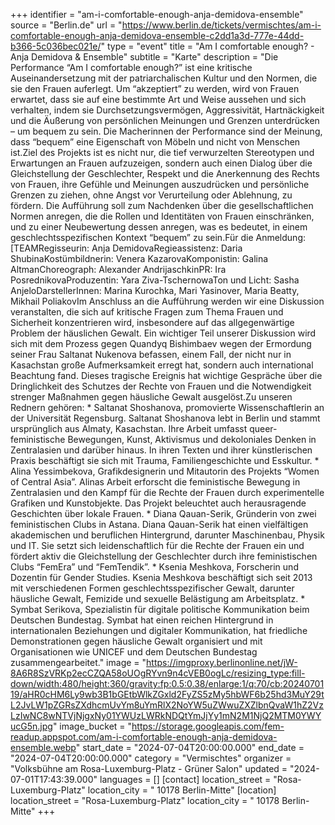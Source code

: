 +++
identifier = "am-i-comfortable-enough-anja-demidova-ensemble"
source = "Berlin.de"
url = "https://www.berlin.de/tickets/vermischtes/am-i-comfortable-enough-anja-demidova-ensemble-c2dd1a3d-777e-44dd-b366-5c036bec021e/"
type = "event"
title = "Am I comfortable enough? - Anja Demidova & Ensemble"
subtitle = "Karte"
description = "Die Performance “Am I comfortable enough?” ist eine kritische Auseinandersetzung mit der patriarchalischen Kultur und den Normen, die sie den Frauen auferlegt. Um “akzeptiert” zu werden, wird von Frauen erwartet, dass sie auf eine bestimmte Art und Weise aussehen und sich verhalten, indem sie Durchsetzungsvermögen, Aggressivität, Hartnäckigkeit und die Äußerung von persönlichen Meinungen und Grenzen unterdrücken – um bequem zu sein. Die Macherinnen der Performance sind der Meinung, dass “bequem” eine Eigenschaft von Möbeln und nicht von Menschen ist.Ziel des Projekts ist es nicht nur, die tief verwurzelten Stereotypen und Erwartungen an Frauen aufzuzeigen, sondern auch einen Dialog über die Gleichstellung der Geschlechter, Respekt und die Anerkennung des Rechts von Frauen, ihre Gefühle und Meinungen auszudrücken und persönliche Grenzen zu ziehen, ohne Angst vor Verurteilung oder Ablehnung, zu fördern. Die Aufführung soll zum Nachdenken über die gesellschaftlichen Normen anregen, die die Rollen und Identitäten von Frauen einschränken, und zu einer Neubewertung dessen anregen, was es bedeutet, in einem geschlechtsspezifischen Kontext “bequem” zu sein.Für die Anmeldung: [TEAMRegisseurin: Anja DemidovaRegieassistenz: Daria ShubinaKostümbildnerin: Venera KazarovaKomponistin: Galina AltmanChoreograph: Alexander AndrijaschkinPR: Ira PosrednikovaProduzentin: Yara Ziva-TschernowaTon und Licht: Sasha AnjeloDarstellerInnen: Marina Kurochka, Mari Yasinover, Maria Beatty, Mikhail PoliakovIm Anschluss an die Aufführung werden wir eine Diskussion veranstalten, die sich auf kritische Fragen zum Thema Frauen und Sicherheit konzentrieren wird, insbesondere auf das allgegenwärtige Problem der häuslichen Gewalt. Ein wichtiger Teil unserer Diskussion wird sich mit dem Prozess gegen Quandyq Bishimbaev wegen der Ermordung seiner Frau Saltanat Nukenova befassen, einem Fall, der nicht nur in Kasachstan große Aufmerksamkeit erregt hat, sondern auch international Beachtung fand. Dieses tragische Ereignis hat wichtige Gespräche über die Dringlichkeit des Schutzes der Rechte von Frauen und die Notwendigkeit strenger Maßnahmen gegen häusliche Gewalt ausgelöst.Zu unseren Rednern gehören: * Saltanat Shoshanova, promovierte Wissenschaftlerin an der Universität Regensburg. Saltanat Shoshanova lebt in Berlin und stammt ursprünglich aus Almaty, Kasachstan. Ihre Arbeit umfasst queer-feministische Bewegungen, Kunst, Aktivismus und dekoloniales Denken in Zentralasien und darüber hinaus. In ihren Texten und ihrer künstlerischen Praxis beschäftigt sie sich mit Trauma, Familiengeschichte und Esskultur. * Alina Yessimbekova, Grafikdesignerin und Mitautorin des Projekts “Women of Central Asia”. Alinas Arbeit erforscht die feministische Bewegung in Zentralasien und den Kampf für die Rechte der Frauen durch experimentelle Grafiken und Kunstobjekte. Das Projekt beleuchtet auch herausragende Geschichten über lokale Frauen. * Diana Qauan-Serik, Gründerin von zwei feministischen Clubs in Astana. Diana Qauan-Serik hat einen vielfältigen akademischen und beruflichen Hintergrund, darunter Maschinenbau, Physik und IT. Sie setzt sich leidenschaftlich für die Rechte der Frauen ein und fördert aktiv die Gleichstellung der Geschlechter durch ihre feministischen Clubs “FemEra” und “FemTendik”. * Ksenia Meshkova, Forscherin und Dozentin für Gender Studies. Ksenia Meshkova beschäftigt sich seit 2013 mit verschiedenen Formen geschlechtsspezifischer Gewalt, darunter häusliche Gewalt, Femizide und sexuelle Belästigung am Arbeitsplatz. * Symbat Serikova, Spezialistin für digitale politische Kommunikation beim Deutschen Bundestag. Symbat hat einen reichen Hintergrund in internationalen Beziehungen und digitaler Kommunikation, hat friedliche Demonstrationen gegen häusliche Gewalt organisiert und mit Organisationen wie UNICEF und dem Deutschen Bundestag zusammengearbeitet."
image = "https://imgproxy.berlinonline.net/jW-8A6R8SzVRKp2ecCZQA58oUOgRYvn9n4cVEB0ogLc/resizing_type:fill-down/width:480/height:360/gravity:fp:0.5:0.38/enlarge:1/q:70/cb:2024070119/aHR0cHM6Ly9wb3B1bGEtbWlkZGxld2FyZS5zMy5hbWF6b25hd3MuY29tL2JvLW1pZGRsZXdhcmUvYm8uYmRlX2NoYW5uZWwuZXZlbnQvaW1hZ2VzLzIwNC8wNTVjNjgxNy01YWUzLWRkNDQtYmJjYy1mN2M1NjQ2MTM0YWYucG5n.jpg"
image_bucket = "https://storage.googleapis.com/fem-readup.appspot.com/am-i-comfortable-enough-anja-demidova-ensemble.webp"
start_date = "2024-07-04T20:00:00.000"
end_date = "2024-07-04T20:00:00.000"
category = "Vermischtes"
organizer = "Volksbühne am Rosa-Luxemburg-Platz - Grüner Salon"
updated = "2024-07-01T17:43:39.000"
languages = []
[contact]
location_street = "Rosa-Luxemburg-Platz"
location_city = " 10178 Berlin-Mitte"
[location]
location_street = "Rosa-Luxemburg-Platz"
location_city = " 10178 Berlin-Mitte"
+++